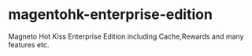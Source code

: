 magentohk-enterprise-edition
============================

Magneto Hot Kiss Enterprise Edition including Cache,Rewards and many features etc.
